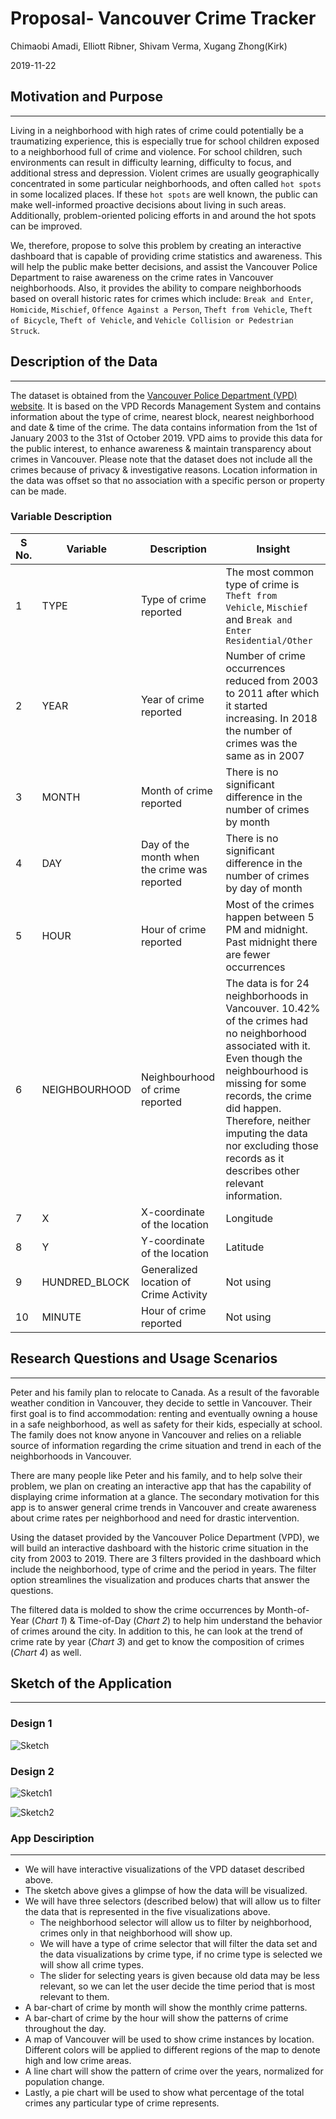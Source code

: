Proposal- Vancouver Crime Tracker
================
Chimaobi Amadi, Elliott Ribner, Shivam Verma, Xugang Zhong(Kirk)

2019-11-22

## Motivation and Purpose

-----

Living in a neighborhood with high rates of crime could potentially be a traumatizing experience, this is especially true for school children exposed to a neighborhood full of crime and violence. For school children, such environments can result in difficulty learning, difficulty to focus, and additional stress and depression. Violent crimes are usually geographically concentrated in some particular neighborhoods, and often called `hot spots` in some localized places. If these `hot spots` are well known, the public can make well-informed proactive decisions about living in such areas. Additionally, problem-oriented policing efforts in and around the hot spots can be improved.

We, therefore, propose to solve this problem by creating an interactive dashboard that is capable of providing crime statistics and awareness. This will help the public make better decisions, and assist the Vancouver Police Department to raise awareness on the crime rates in Vancouver neighborhoods.  Also, it provides the ability to compare neighborhoods based on overall historic rates for crimes which include: `Break and Enter`, `Homicide`, `Mischief`, `Offence Against a Person`, `Theft from Vehicle`, `Theft of Bicycle`, `Theft of Vehicle`, and `Vehicle Collision or Pedestrian Struck`.



## Description of the Data

-----

The dataset is obtained from the [Vancouver Police Department (VPD)
website](https://geodash.vpd.ca/opendata/). It is based on the VPD
Records Management System and contains information about the type of
crime, nearest block, nearest neighborhood and date & time of the crime.
The data contains information from the 1st of January 2003 to the 31st
of October 2019. VPD aims to provide this data for the public interest,
to enhance awareness & maintain transparency about crimes in Vancouver.
Please note that the dataset does not include all the crimes because of
privacy & investigative reasons. Location information in the data was
offset so that no association with a specific person or property can be
made.

### Variable Description

| S No. | Variable       | Description                                  | Insight                                                                                                                                                                                                                                                                                                   |
| ----- | -------------- | -------------------------------------------- | --------------------------------------------------------------------------------------------------------------------------------------------------------------------------------------------------------------------------------------------------------------------------------------------------------- |
| 1     | TYPE           | Type of crime reported                       | The most common type of crime is `Theft from Vehicle`, `Mischief` and `Break and Enter Residential/Other`                                                                                                                                                                                                 |
| 2     | YEAR           | Year of crime reported                       | Number of crime occurrences reduced from 2003 to 2011 after which it started increasing. In 2018 the number of crimes was the same as in 2007                                                                                                                                                             |
| 3     | MONTH          | Month of crime reported                      | There is no significant difference in the number of crimes by month                                                                                                                                                                                                                                       |
| 4     | DAY            | Day of the month when the crime was reported | There is no significant difference in the number of crimes by day of month                                                                                                                                                                                                                                |
| 5     | HOUR           | Hour of crime reported                       | Most of the crimes happen between 5 PM and midnight. Past midnight there are fewer occurrences                                                                                                                                                                                                            |
| 6     | NEIGHBOURHOOD  | Neighbourhood of crime reported              | The data is for 24 neighborhoods in Vancouver. 10.42% of the crimes had no neighborhood associated with it. Even though the neighbourhood is missing for some records, the crime did happen. Therefore, neither imputing the data nor excluding those records as it describes other relevant information. |
| 7     | X              | X-coordinate of the location                 | Longitude                                                                                                                                                                                                                                                                                                 |
| 8     | Y              | Y-coordinate of the location                 | Latitude                                                                                                                                                                                                                                                                                                  |
| 9     | HUNDRED\_BLOCK | Generalized location of Crime Activity       | Not using                                                                                                                                                                                                                                                                                                 |
| 10    | MINUTE         | Hour of crime reported                       | Not using                                                                                                                                                                                                                                                                                                 |

## Research Questions and Usage Scenarios

-----

Peter and his family plan to relocate to Canada. As a result of the
favorable weather condition in Vancouver, they decide to settle in
Vancouver. Their first goal is to find accommodation: renting and
eventually owning a house in a safe neighborhood, as well as safety for
their kids, especially at school. The family does not know anyone in
Vancouver and relies on a reliable source of information regarding the
crime situation and trend in each of the neighborhoods in Vancouver.

There are many people like Peter and his family, and to help solve their
problem, we plan on creating an interactive app that has the capability
of displaying crime information at a glance. The secondary motivation
for this app is to answer general crime trends in Vancouver and create
awareness about crime rates per neighborhood and need for drastic
intervention.

Using the dataset provided by the Vancouver Police Department (VPD), we
will build an interactive dashboard with the historic crime situation in
the city from 2003 to 2019. There are 3 filters provided in the
dashboard which include the neighborhood, type of crime and the period
in years. The filter option streamlines the visualization and produces
charts that answer the questions.

The filtered data is molded to show the crime occurrences by
Month-of-Year (*Chart 1*) & Time-of-Day (*Chart 2*) to help him
understand the behavior of crimes around the city. In addition to this,
he can look at the trend of crime rate by year (*Chart 3*) and get to
know the composition of crimes (*Chart 4*) as
well.


## Sketch of the Application

-----

### Design 1
![Sketch](https://github.com/UBC-MDS/DSCI_532_Group114_SKEC/blob/master/Img/sketch.png?raw=true "Crime Information by Vancouver Neighbourhood")

### Design 2
![Sketch1](https://github.com/UBC-MDS/DSCI_532_Group114_SKEC/blob/master/Img/sketch1.png?raw=true)

![Sketch2](https://github.com/UBC-MDS/DSCI_532_Group114_SKEC/blob/master/Img/sketch2.png?raw=true)

### App Desciription

-----

- We will have interactive visualizations of the VPD dataset described above.
- The sketch above gives a glimpse of how the data will be visualized.
- We will have three selectors (described below) that will allow us to filter the data that is represented in the five visualizations above.
	- The neighborhood selector will allow us to filter by neighborhood, crimes only in that neighborhood will show up.
	- We will have a type of crime selector that will filter the data set and the data visualizations by crime type, if no crime type is selected we will show all crime types.
	- The slider for selecting years is given because old data may be less relevant, so we can let the user decide the time period that is most relevant to them.
- A bar-chart of crime by month will show the monthly crime patterns.
- A bar-chart of crime by the hour will show the patterns of crime throughout the day.
- A map of Vancouver will be used to show crime instances by location. Different colors will be applied to different regions of the map to denote high and low crime areas.
- A line chart will show the pattern of crime over the years, normalized for population change.
- Lastly, a pie chart will be used to show what percentage of the total crimes any particular type of crime represents.
